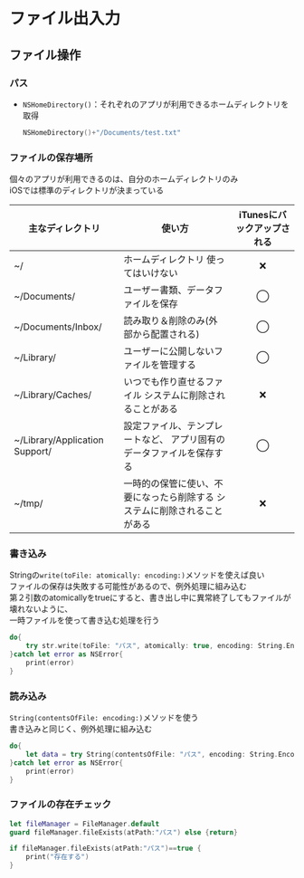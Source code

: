 # ファイル出入力

## ファイル操作

### パス

- `NSHomeDirectory()`：それぞれのアプリが利用できるホームディレクトリを取得

    ```swift
    NSHomeDirectory()+"/Documents/test.txt"
    ```

### ファイルの保存場所

個々のアプリが利用できるのは、自分のホームディレクトリのみ  
iOSでは標準のディレクトリが決まっている

| 主なディレクトリ               | 使い方                                                       | iTunesにバックアップされる |
| ------------------------------ | ------------------------------------------------------------ | :------------------------: |
| ~/                             | ホームディレクトリ  使ってはいけない                       |             ❌              |
| ~/Documents/                   | ユーザー書類、データファイルを保存                           |             ◯              |
| ~/Documents/Inbox/             | 読み取り＆削除のみ(外部から配置される)                       |             ◯              |
| ~/Library/                     | ユーザーに公開しないファイルを管理する                       |             ◯              |
| ~/Library/Caches/              | いつでも作り直せるファイル  システムに削除されることがある |             ❌              |
| ~/Library/Application Support/ | 設定ファイル、テンプレートなど、  アプリ固有のデータファイルを保存する |             ◯              |
| ~/tmp/                         | 一時的の保管に使い、不要になったら削除する  システムに削除されることがある |             ❌              |

### 書き込み

Stringの`write(toFile: atomically: encoding:)`メソッドを使えば良い  
ファイルの保存は失敗する可能性があるので、例外処理に組み込む  
第２引数のatomicallyをtrueにすると、書き出し中に異常終了してもファイルが壊れないように、  
一時ファイルを使って書き込む処理を行う

```swift
do{
    try str.write(toFile: "パス", atomically: true, encoding: String.Encoding.utf8)
}catch let error as NSError{
    print(error)
}
```

### 読み込み

`String(contentsOfFile: encoding:)`メソッドを使う  
書き込みと同じく、例外処理に組み込む

```swift
do{
    let data = try String(contentsOfFile: "パス", encoding: String.Encoding.utf8)
}catch let error as NSError{
    print(error)
}
```

### ファイルの存在チェック

```swift
let fileManager = FileManager.default
guard fileManager.fileExists(atPath:"パス") else {return}

if fileManager.fileExists(atPath:"パス")==true {
    print("存在する")
}
```
